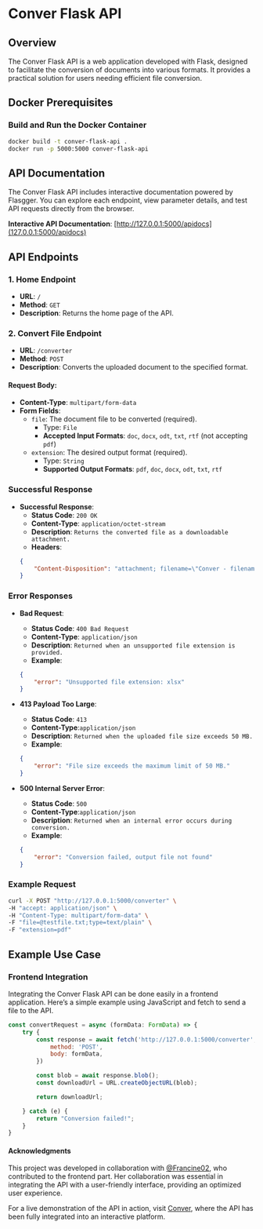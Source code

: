 # Conver Flask API

## Overview
The Conver Flask API is a web application developed with Flask, designed to facilitate the conversion of documents into various formats. It provides a practical solution for users needing efficient file conversion.

## Docker Prerequisites

### Build and Run the Docker Container

```sh
docker build -t conver-flask-api .
docker run -p 5000:5000 conver-flask-api
```
## API Documentation

The Conver Flask API includes interactive documentation powered by Flasgger. You can explore each endpoint, view parameter details, and test API requests directly from the browser.

**Interactive API Documentation**: [http://127.0.0.1:5000/apidocs](127.0.0.1:5000/apidocs)

## API Endpoints

### 1. Home Endpoint

- **URL**: `/`
- **Method**: `GET`
- **Description**: Returns the home page of the API.

### 2. Convert File Endpoint

- **URL**: `/converter`
- **Method**: `POST`
- **Description**: Converts the uploaded document to the specified format.


#### Request Body:

- **Content-Type**: `multipart/form-data`
- **Form Fields**:
    - `file`: The document file to be converted (required).
      - Type: `File`
      - **Accepted Input Formats**: `doc`, `docx`, `odt`, `txt`, `rtf` (not accepting `pdf`)
    - `extension`: The desired output format (required).
      - Type: `String` 
      - **Supported Output Formats**: `pdf`, `doc`, `docx`, `odt`, `txt`, `rtf`

### Successful Response

- **Successful Response**:
    - **Status Code**: `200 OK`
    - **Content-Type**: `application/octet-stream`
    - **Description**: `Returns the converted file as a downloadable attachment.`
    - **Headers**:
    ```json
    {
        "Content-Disposition": "attachment; filename=\"Conver - filename.pdf\""
    }
    ```

### Error Responses

- **Bad Request**:
    - **Status Code**: `400 Bad Request`
    - **Content-Type**: `application/json`
    - **Description**: `Returned when an unsupported file extension is provided.`
    - **Example**:
    ```json
    {
        "error": "Unsupported file extension: xlsx"
    }
    ```
- **413 Payload Too Large**: 
    - **Status Code**: `413`
    - **Content-Type**:`application/json`
    - **Description**: `Returned when the uploaded file size exceeds 50 MB.`
    - **Example**:
    ```json
    {
        "error": "File size exceeds the maximum limit of 50 MB."
    }
    ```

- **500 Internal Server Error**:
    - **Status Code**: `500`
    - **Content-Type**:`application/json`
    - **Description**: `Returned when an internal error occurs during conversion.`
    - **Example**:
    ```json
    {
        "error": "Conversion failed, output file not found"
    }
    ```

### Example Request

```sh
curl -X POST "http://127.0.0.1:5000/converter" \
-H "accept: application/json" \
-H "Content-Type: multipart/form-data" \
-F "file=@testfile.txt;type=text/plain" \
-F "extension=pdf"
```

## Example Use Case

### Frontend Integration

Integrating the Conver Flask API can be done easily in a frontend application. Here’s a simple example using JavaScript and fetch to send a file to the API.

```js
const convertRequest = async (formData: FormData) => {
    try {
        const response = await fetch('http://127.0.0.1:5000/converter', {
            method: 'POST',
            body: formData,
        })

        const blob = await response.blob(); 
        const downloadUrl = URL.createObjectURL(blob);

        return downloadUrl;

    } catch (e) {
        return "Conversion failed!";
    }
}
```

#### Acknowledgments

This project was developed in collaboration with [@Francine02](https://github.com/Francine02), who contributed to the frontend part. Her collaboration was essential in integrating the API with a user-friendly interface, providing an optimized user experience.

For a live demonstration of the API in action, visit [Conver](https://conver-taupe.vercel.app/), where the API has been fully integrated into an interactive platform.
